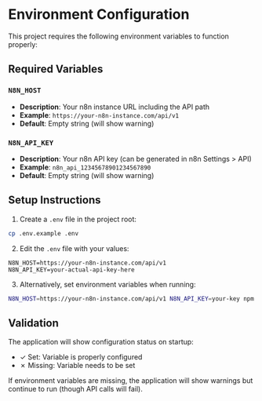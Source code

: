 # Environment Configuration

This project requires the following environment variables to function properly:

## Required Variables

### `N8N_HOST`

- **Description**: Your n8n instance URL including the API path
- **Example**: `https://your-n8n-instance.com/api/v1`
- **Default**: Empty string (will show warning)

### `N8N_API_KEY`

- **Description**: Your n8n API key (can be generated in n8n Settings > API)
- **Example**: `n8n_api_12345678901234567890`
- **Default**: Empty string (will show warning)

## Setup Instructions

1. Create a `.env` file in the project root:

```bash
cp .env.example .env
```

2. Edit the `.env` file with your values:

```env
N8N_HOST=https://your-n8n-instance.com/api/v1
N8N_API_KEY=your-actual-api-key-here
```

3. Alternatively, set environment variables when running:

```bash
N8N_HOST=https://your-n8n-instance.com/api/v1 N8N_API_KEY=your-key npm start
```

## Validation

The application will show configuration status on startup:

- ✓ Set: Variable is properly configured
- ✗ Missing: Variable needs to be set

If environment variables are missing, the application will show warnings but continue to run (though API calls will fail).
